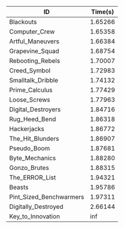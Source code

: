 |ID|Time(s)|
|-|-|
|Blackouts|1.65266|
|Computer_Crew|1.65358|
|Artful_Maneuvers|1.66384|
|Grapevine_Squad|1.68754|
|Rebooting_Rebels|1.70007|
|Creed_Symbol|1.72983|
|Smalltalk_Dribble|1.74132|
|Prime_Calculus|1.77429|
|Loose_Screws|1.77963|
|Digital_Destroyers|1.84716|
|Rug_Heed_Bend|1.86318|
|Hackerjacks|1.86772|
|The_Hit_Blunders|1.86907|
|Pseudo_Boom|1.87681|
|Byte_Mechanics|1.88280|
|Gonzo_Brutes|1.88315|
|The_ERROR_List|1.94321|
|Beasts|1.95786|
|Pint_Sized_Benchwarmers|1.97311|
|Digitally_Destroyed|2.66144|
|Key_to_Innovation|inf|
